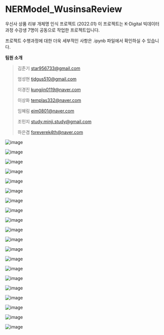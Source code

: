 # NERModel_WusinsaReview
우신사 상품 리뷰 개체명 인식 프로젝트 (2022.01)
이 프로젝트는 K-Digital 빅데이터 과정 수강생 7명이 공동으로 작업한 프로젝트입니다.

프로젝트 수행과정에 대한 더욱 세부적인 사항은 .ipynb 파일에서 확인하실 수 있습니다.


**팀원 소개**

> 김준기 star956733@gmail.com
> 
> 엄성현 tjdgus510@gmail.com
> 
> 이경진 kungjin0119@naver.com
> 
> 이상화 templas332@naver.com
> 
> 임혜림 eim0801@naver.com
> 
> 조민지 study.minji.study@gmail.com
> 
> 하은겸 foreverek4th@naver.com


![image](https://user-images.githubusercontent.com/92901372/149473651-532411f7-cd70-4037-ae03-830bc7834f67.png)

![image](https://user-images.githubusercontent.com/92901372/149473798-a67c7071-0a55-483d-8ffb-db57481a651c.png)

![image](https://user-images.githubusercontent.com/92901372/149473863-f69fa1ef-d616-4fdc-a419-ccf241be27a2.png)

![image](https://user-images.githubusercontent.com/92901372/149473911-8f67757d-1646-498a-987b-12cb3681d2c9.png)

![image](https://user-images.githubusercontent.com/92901372/149474008-380424c8-fd8f-433c-9c32-040ca1389331.png)

![image](https://user-images.githubusercontent.com/92901372/149474060-7414403f-cb14-4186-82e3-54d0c61b1b37.png)

![image](https://user-images.githubusercontent.com/92901372/149474150-128ca5bb-e888-4a52-b4eb-1e7c9ca141ca.png)

![image](https://user-images.githubusercontent.com/92901372/149474237-20118bfe-b902-4e2c-9d41-2bbe86615b1f.png)

![image](https://user-images.githubusercontent.com/92901372/149474389-56bdc81c-ad22-42b8-adbe-ab732797f739.png)

![image](https://user-images.githubusercontent.com/92901372/149474486-7c6f37ce-b7d2-4b9c-b5b4-eb3e79b13936.png)

![image](https://user-images.githubusercontent.com/92901372/149474537-69adbb39-f8dc-4f6d-9d19-d97f8814f437.png)

![image](https://user-images.githubusercontent.com/92901372/149474592-0ac2a30c-b09d-49cd-b8c6-8e7abc7b4c00.png)

![image](https://user-images.githubusercontent.com/92901372/149474654-b93b2add-6a71-4756-8ecc-4c70c0807217.png)

![image](https://user-images.githubusercontent.com/92901372/149474685-57037392-2d95-47b3-a317-09ca3803c723.png)

![image](https://user-images.githubusercontent.com/92901372/149474790-76dfcb69-7449-450a-9a2a-d6d0827d96ee.png)

![image](https://user-images.githubusercontent.com/92901372/149474856-7184b229-b138-4695-a977-86032ffcc622.png)

![image](https://user-images.githubusercontent.com/92901372/149474928-09869c48-357d-42d8-a3f8-c1b0fc69888e.png)

![image](https://user-images.githubusercontent.com/92901372/149474970-fd99b4d6-816a-4650-a285-d7801a790f1f.png)

![image](https://user-images.githubusercontent.com/92901372/149475011-796aabf4-95d0-4b3f-a7a8-4854f831b2be.png)

![image](https://user-images.githubusercontent.com/92901372/149475053-dd7bc8ef-79e1-43ed-bcd5-94b5e657fda5.png)






